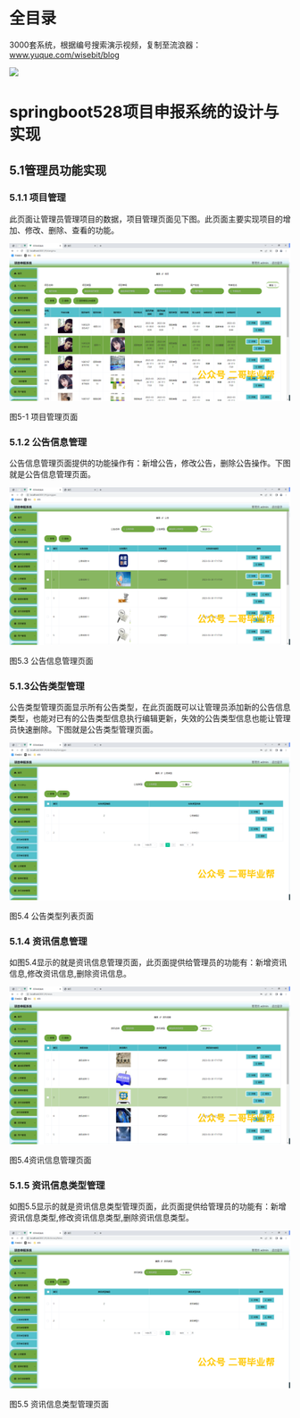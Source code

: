 # 全目录

3000套系统，根据编号搜索演示视频，复制至流浪器：www.yuque.com/wisebit/blog


![](https://bitwise.oss-cn-heyuan.aliyuncs.com/2024/11/06/qq_wechat.png)

# springboot528项目申报系统的设计与实现

## 5.1管理员功能实现
### 5.1.1 项目管理
此页面让管理员管理项目的数据，项目管理页面见下图。此页面主要实现项目的增加、修改、删除、查看的功能。

![](/md/blog.014.png)

图5-1 项目管理页面
### 5.1.2 公告信息管理
公告信息管理页面提供的功能操作有：新增公告，修改公告，删除公告操作。下图就是公告信息管理页面。

![](/md/blog.015.png)

图5.3 公告信息管理页面
### 5.1.3公告类型管理
公告类型管理页面显示所有公告类型，在此页面既可以让管理员添加新的公告信息类型，也能对已有的公告类型信息执行编辑更新，失效的公告类型信息也能让管理员快速删除。下图就是公告类型管理页面。

![](/md/blog.016.png)

图5.4 公告类型列表页面
### 5.1.4 资讯信息管理
如图5.4显示的就是资讯信息管理页面，此页面提供给管理员的功能有：新增资讯信息,修改资讯信息,删除资讯信息。

![](/md/blog.017.png)

图5.4资讯信息管理页面
### 5.1.5 资讯信息类型管理
如图5.5显示的就是资讯信息类型管理页面，此页面提供给管理员的功能有：新增资讯信息类型,修改资讯信息类型,删除资讯信息类型。

![](/md/blog.018.png)

图5.5 资讯信息类型管理页面







